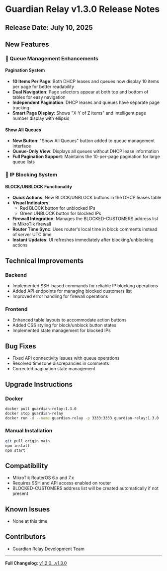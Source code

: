 # Guardian Relay v1.3.0 Release Notes

## Release Date: July 10, 2025

## New Features

### 🎯 Queue Management Enhancements

#### Pagination System
- **10 Items Per Page**: Both DHCP leases and queues now display 10 items per page for better readability
- **Dual Navigation**: Page selectors appear at both top and bottom of tables for easy navigation
- **Independent Pagination**: DHCP leases and queues have separate page tracking
- **Smart Page Display**: Shows "X-Y of Z items" and intelligent page number display with ellipsis

#### Show All Queues
- **New Button**: "Show All Queues" button added to queue management interface
- **Queue-Only View**: Displays all queues without DHCP lease information
- **Full Pagination Support**: Maintains the 10-per-page pagination for large queue lists

### 🚫 IP Blocking System

#### BLOCK/UNBLOCK Functionality
- **Quick Actions**: New BLOCK/UNBLOCK buttons in the DHCP leases table
- **Visual Indicators**: 
  - Red BLOCK button for unblocked IPs
  - Green UNBLOCK button for blocked IPs
- **Firewall Integration**: Manages the BLOCKED-CUSTOMERS address list in MikroTik firewall
- **Router Time Sync**: Uses router's local time in block comments instead of server UTC time
- **Instant Updates**: UI refreshes immediately after blocking/unblocking actions

## Technical Improvements

### Backend
- Implemented SSH-based commands for reliable IP blocking operations
- Added API endpoints for managing blocked customers list
- Improved error handling for firewall operations

### Frontend
- Enhanced table layouts to accommodate action buttons
- Added CSS styling for block/unblock button states
- Implemented state management for blocked IPs

## Bug Fixes
- Fixed API connectivity issues with queue operations
- Resolved timezone discrepancies in comments
- Corrected pagination state management

## Upgrade Instructions

### Docker
```bash
docker pull guardian-relay:1.3.0
docker stop guardian-relay
docker run -d --name guardian-relay -p 3333:3333 guardian-relay:1.3.0
```

### Manual Installation
```bash
git pull origin main
npm install
npm start
```

## Compatibility
- MikroTik RouterOS 6.x and 7.x
- Requires SSH and API access enabled on router
- BLOCKED-CUSTOMERS address list will be created automatically if not present

## Known Issues
- None at this time

## Contributors
- Guardian Relay Development Team

---

**Full Changelog**: [v1.2.0...v1.3.0](https://github.com/yourusername/guardian-relay/compare/v1.2.0...v1.3.0)